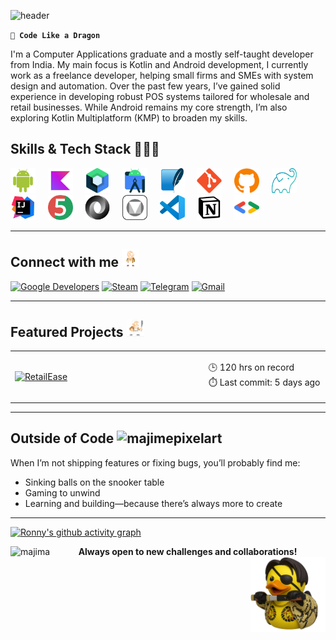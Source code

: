 ![header](https://capsule-render.vercel.app/api?type=waving&height=100&color=1f1a2b&text=RONNY%20ARORA&section=header&reversal=false&fontAlignY=50&animation=fadeIn&rotate=0&textBg=false&fontColor=fdd83e&fontAlign=50&fontSize=50)

**`🐉 Code Like a Dragon`**

I'm a Computer Applications graduate and a mostly self-taught developer from India. My main focus is Kotlin and Android development, I currently work as a freelance developer, helping small firms and SMEs with system design and automation. Over the past few years, I’ve gained solid experience in developing robust POS systems tailored for wholesale and retail businesses. While Android remains my core strength, I’m also exploring Kotlin Multiplatform (KMP) to broaden my skills.

## Skills & Tech Stack 🤹🏻‍♂️

<p align="left">
  <a href="https://developer.android.com" target="_blank" rel="noreferrer"><img src="assets/android.svg" alt="Android" width="40" height="40"/></a>
  &nbsp;&nbsp;&nbsp;
  <a href="https://kotlinlang.org" target="_blank" rel="noreferrer"><img src="assets/kotlin.svg" alt="Kotlin" width="40" height="40"/></a>
  &nbsp;&nbsp;&nbsp;
  <a href="https://developer.android.com/jetpack/compose" target="_blank" rel="noreferrer"><img src="assets/jetpack-compose.svg" alt="Jetpack Compose" width="40" height="40"/></a>
  &nbsp;&nbsp;&nbsp;
  <a href="https://developer.android.com/studio" target="_blank" rel="noreferrer"><img src="assets/android-studio.svg" alt="Android Studio" width="40" height="40"/></a>
  &nbsp;&nbsp;&nbsp;
  <a href="https://www.sqlite.org/" target="_blank" rel="noreferrer"><img src="assets/sqlite.svg" alt="SQLite" width="40" height="40"/></a>
  &nbsp;&nbsp;&nbsp;
  <a href="https://git-scm.com/" target="_blank" rel="noreferrer"><img src="assets/git.svg" alt="Git" width="40" height="40"/></a>
  &nbsp;&nbsp;&nbsp;
  <a href="https://github.com/" target="_blank" rel="noreferrer"><img src="assets/github.svg" alt="GitHub" width="40" height="40"/></a>
  &nbsp;&nbsp;&nbsp;
  <a href="https://gradle.org/" target="_blank" rel="noreferrer"><img src="assets/gradle.svg" alt="Gradle" width="40" height="40"/></a>
  &nbsp;&nbsp;&nbsp;
  <a href="https://www.jetbrains.com/" target="_blank" rel="noreferrer"><img src="assets/jetbrains.svg" alt="JetBrains" width="40" height="40"/></a>
  &nbsp;&nbsp;&nbsp;
  <a href="https://junit.org/junit5/" target="_blank" rel="noreferrer"><img src="assets/junit.svg" alt="JUnit" width="40" height="40"/></a>
  &nbsp;&nbsp;&nbsp;
  <a href="https://developer.mozilla.org/en-US/docs/Web/JavaScript/Reference/Global_Objects/JSON" target="_blank" rel="noreferrer"><img src="assets/json.svg" alt="JSON" width="40" height="40"/></a>
  &nbsp;&nbsp;&nbsp;
  <a href="https://m3.material.io/" target="_blank" rel="noreferrer"><img src="assets/material-design.svg" alt="Material Design" width="40" height="40"/></a>
  &nbsp;&nbsp;&nbsp;
  <a href="https://code.visualstudio.com/" target="_blank" rel="noreferrer"><img src="assets/visual-studio-code-svgrepo-com.svg" alt="Visual Studio Code" width="40" height="40"/></a>
  &nbsp;&nbsp;&nbsp;
  <a href="https://www.notion.so/" target="_blank" rel="noreferrer"><img src="assets/notion.svg" alt="Notion" width="40" height="40"/></a>
  &nbsp;&nbsp;&nbsp;
  <a href="https://fonts.google.com/" target="_blank" rel="noreferrer"><img src="assets/google-fonts.svg" alt="Google Fonts" width="40" height="40"/></a>
</p>

---

## Connect with me <img src="assets/pixelArt1.png" width="28" alt="majimepixelart">

<a href="https://g.dev/ronnyA"><img src="https://img.shields.io/badge/Google%20Developers-1A73E8?style=for-the-badge&logo=googlesummerofcode&logoColor=white" alt="Google Developers" /></a>
<a href="https://steamcommunity.com/id/brahmibae/"><img src="https://img.shields.io/badge/Steam-171A21?style=for-the-badge&logo=steam&logoColor=white" alt="Steam" /></a>
<a href="https://t.me/theDeadWiz"><img src="https://img.shields.io/badge/Telegram-2CA5E0?style=for-the-badge&logo=telegram&logoColor=white" alt="Telegram" /></a>
<a href="mailto:ronny.9fxkl@simplelogin.co"><img src="https://img.shields.io/badge/Gmail-D14836?style=for-the-badge&logo=gmail&logoColor=white" alt="Gmail" /></a>

---

## Featured Projects <img src="assets/pixelart2.png" width = "28">

<div>

<table>
<tr>

<!-- Repo Stats Card -->
<td width="420">
  <a href="https://github.com/ronnydrooid/RetailEase">
    <img src="https://github-readme-stats.vercel.app/api/pin/?username=ronnydrooid&repo=RetailEase&theme=react&hide_border=true&bg_color=1F1A2C&title_color=FFD700&text_color=FFFFFF" 
         alt="RetailEase"/>
  </a>
</td>

<!-- Playtime -->
<td width="250">

🕒 120 hrs on record  
⏱️ Last commit: 5 days ago

</td>

</tr>
</table>

</div>

---

## Outside of Code <img src="https://pbs.twimg.com/media/EhWgxY4WsAAGw2A.png" height="28" width="28" alt="majimepixelart"/>

When I’m not shipping features or fixing bugs, you’ll probably find me:

- Sinking balls on the snooker table
- Gaming to unwind
- Learning and building—because there’s always more to create

---

[![Ronny's github activity graph](https://github-readme-activity-graph.vercel.app/graph?username=ronnydrooid&theme=react-dark&hide_border=true&bg_color=1F1A2C&color=FFD700&line=8A2BE2)](https://github.com/ashutosh00710/github-readme-activity-graph)


<div align="center">
  
**Always open to new challenges and collaborations!**
<img align="left" src="https://pbs.twimg.com/media/EhWgxY4WsAAGw2A.png" alt="majima" height="120"/>
<img align="right" src="assets/majimaRubberDucky.png" alt="majima" height="120"/>

</div>
